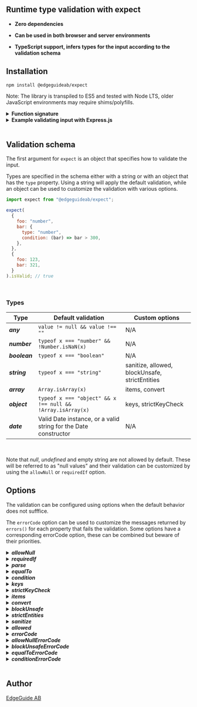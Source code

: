 <h2>Runtime type validation with expect</h2>

- **Zero dependencies**

- **Can be used in both browser and server environments**

- **TypeScript support, infers types for the input according to the validation schema**

## Installation

```
npm install @edgeguideab/expect
```

Note: The library is transpiled to ES5 and tested with Node LTS, older JavaScript environments may require shims/polyfills.

<details>
<summary><strong>Function signature</strong></summary>

```typescript
function expect(
  schema: object, // Object for the validation schema
  input: unknown // Input to validate according to the schema
): {
  isValid: boolean; // Indicates whether the input passed the validation
  getParsed(): object; // Returns parsed input for the properties that passed the validation
  errors(): object; // Returns errors for the properties that failed the validation
};
```

</details>

<details>
<summary><strong>Example validating input with Express.js</strong></summary>

```javascript
// ES module import
import expect from "@edgeguideab/expect";

// CommonJS
const expect = require("@edgeguideab/expect");

function addUser(req, res) {
  const validation = expect(
    { username: "string", age: "number", hasAcceptedTerms: "boolean" },
    req.body
  );

  if (!validation.isValid) {
    console.log(validation.errors());
    return res.status(400).send();
  }

  const { username, age, hasAcceptedTerms } = validation.getParsed();
  // Types for username, age and hasAcceptedTerms are valid and inferred
}
```

</details>

</br>

## Validation schema

The first argument for `expect` is an object that specifies how to validate the input.

Types are specified in the schema either with a string or with an object that has the `type` property. Using a string will apply the default validation, while an object can be used to customize the validation with various options.

```javascript
import expect from "@edgeguideab/expect";

expect(
  {
    foo: "number",
    bar: {
      type: "number",
      condition: (bar) => bar > 300,
    },
  },
  {
    foo: 123,
    bar: 321,
  }
).isValid; // true
```

</br>

### Types

| Type          | Default validation                                              | Custom options                                 |
| ------------- | --------------------------------------------------------------- | ---------------------------------------------- |
| **_any_**     | `value != null && value !== ""`                                 | N/A                                            |
| **_number_**  | `typeof x === "number" && !Number.isNaN(x)`                     | N/A                                            |
| **_boolean_** | `typeof x === "boolean"`                                        | N/A                                            |
| **_string_**  | `typeof x === "string"`                                         | sanitize, allowed, blockUnsafe, strictEntities |
| **_array_**   | `Array.isArray(x)`                                              | items, convert                                 |
| **_object_**  | `typeof x === "object" && x !== null && !Array.isArray(x)`      | keys, strictKeyCheck                           |
| **_date_**    | Valid Date instance, or a valid string for the Date constructor | N/A                                            |

</br>

Note that _null_, _undefined_ and empty string are not allowed by default. These will be referred to as "null values" and their validation can be customized by using the `allowNull` or `requiredIf` option.

## Options

The validation can be configured using options when the default behavior does not sufffice.

The `errorCode` option can be used to customize the messages returned by `errors()` for each property that fails the validation. Some options have a corresponding errorCode option, these can be combined but beware of their priorities.

<details>
<summary><strong><i>allowNull</i></strong></summary>

The `allowNull` option is available for all types and is disabled by default.

The `allowNull` accepts a boolean or a function that takes the input value as its argument and returns a boolean. If the function throws an error, it will be ignored and treated as _false_. A function may be used to filter which null values are allowed, see the example below.

```javascript
import expect from "@edgeguideab/expect";

expect(
  {
    foo: { type: "string", allowNull: (foo) => foo !== "" },
    bar: { type: "number", allowNull: true },
  },
  { bar: "" }
).isValid; // true

expect(
  {
    foo: { type: "string", allowNull: true },
    bar: { type: "number", allowNull: (bar) => bar !== "" },
  },
  { bar: "" }
).isValid; // false
```

</details>

<details>
<summary><strong><i>requiredIf</i></strong></summary>

The `requiredIf` option is available for all types. When set, it allows a property to be a null value if another property is also a null value. Note that `allowNull` has a higher priority than `requiredIf`.

```javascript
import expect from "@edgeguideab/expect";

expect(
  {
    foo: { type: "string", allowNull: true },
    bar: { type: "string", requiredIf: "foo" },
  },
  {}
).isValid; // true

expect(
  {
    foo: { type: "string", allowNull: true },
    bar: { type: "string", requiredIf: "foo" },
  },
  { foo: "test" }
).isValid; // false

expect(
  {
    foo: { type: "string", allowNull: true },
    bar: { type: "string", allowNull: true, requiredIf: "foo" },
  },
  { foo: "test" }
).isValid; // true (requiredIf is redundant when allowNull is true)
```

When using `requiredIf` on nested objects or arrays, the option takes an array with the path to the target parameter.

```javascript
import expect from "@edgeguideab/expect";

expect(
  {
    foo: {
      type: "object",
      keys: { buzz: { type: "string", allowNull: true } },
    },
    bar: { type: "string", requiredIf: ["foo", "buzz"] },
  },
  {
    foo: { buzz: null },
    bar: null,
  }
).isValid; // true
```

</details>

<details>
<summary><strong><i>parse</i></strong></summary>

The `parse` option is available to all types. This option allows the user to mutate input values before the values are validated and returned by `getParsed()`.

The `parse` option may use a function with the original input value as its parameter, the return value will then be used for type checking instead of the original input value. Any errors thrown will be ignored and the type checker will proceed using the original input value.

```javascript
import expect from "@edgeguideab/expect";
expect(
  { test: { type: "number", parse: (test) => Number(test) } },
  { test: "123" }
).getParsed(); // { test: 123 }
```

Some types support setting the `parse` option to _true_ which will use the following default type conversions:

- `number` - `Number()`, only for non-empty strings
- `boolean` - `!!JSON.parse()`
  - Strings "undefined" and "NaN" are also parsed to false
  - Fallback on coercing the initial value if JSON.parse() fails.
- `string` - `JSON.stringify()`
- `array` - `JSON.parse()`
- `object` - `JSON.parse()`
- `date` - `new Date()`

Note that `parse` has a particular interaction with the `allowNull` and `requiredIf` options.

- If null values are not allowed, `parse` will not be applied for a null value
- If null values are allowed, `parse` will be applied. The parsed value must either be a null value or matching the type
- `parse` will not be applied for the target parameter when `requiredIf` checks the value of the target path

```javascript
import expect from "@edgeguideab/expect";

const invalid = expect(
  { test: { type: "string", allowNull: false, parse: true } },
  { test: null }
);
invalid.isValid; // false
invalid.getParsed(); // {}

const valid = expect(
  { test: { type: "string", allowNull: true, parse: true } },
  { test: null }
);
valid.isValid; // true
valid.getParsed(); // { test: 'null' }

const alsoValid = expect(
  { test: { type: "string", allowNull: true, parse: () => null } },
  { test: "test" }
);
alsoValid.isValid; // true
alsoValid.getParsed(); // { test: null }

const anotherOne = expect(
  {
    test: { type: "string", requiredIf: "existing" },
    existing: { type: "string", allowNull: true, parse: () => "test" },
  },
  { test: null, existing: null }
);
anotherOne.isValid; // true
anotherOne.getParsed(); // { test: null, existing: 'test' }
```

</details>

<details>
<summary><strong><i>equalTo</i></strong></summary>

`equalTo` is another option available to all types. It ensures that the input value matches another value specified by a key.

```javascript
import expect from "@edgeguideab/expect";

expect(
  {
    foo: { type: "boolean", equalTo: "bar" },
    bar: "boolean",
  },
  { foo: true, bar: true }
).isValid; // true

expect(
  {
    foo: { type: "boolean", parse: true, equalTo: "bar" },
    bar: "boolean",
  },
  { foo: "true", bar: true }
).isValid; // true

expect(
  {
    foo: { type: "boolean", equalTo: "bar" },
    bar: "boolean",
  },
  { foo: true, bar: false }
).isValid; // false

expect(
  {
    foo: { type: "boolean", allowNull: true, equalTo: "bar" },
    bar: { type: "boolean", allowNull: true },
  },
  { foo: null, bar: null }
).isValid; // true
```

Note that when using the keys/items options when nestling objects/arrays, you need to provide an array with the path to
the other parameter.

```javascript
import expect from "@edgeguideab/expect";

expect(
  {
    foo: { type: "object", keys: { buzz: "string" } },
    bar: { type: "string", equalTo: ["foo", "buzz"] },
  },
  {
    foo: { buzz: "abc" },
    bar: "abc",
  }
).isValid; // true
```

</details>

<details>
<summary><strong><i>condition</i></strong></summary>

The `condition` option is available for all types. Passing a function as a `condition` option will test that the function evaluates to a _truthy_ value with the input value as its parameter.

```javascript
import expect from "@edgeguideab/expect";

expect(
  {
    foo: {
      type: "array",
      condition: (test) => test.length,
    },
  },
  { foo: [] }
).isValid; // false
```

Note that the `condition` option has a lower priority than `allowNull`, `requiredIf` and `parse`.

```javascript
import expect from "@edgeguideab/expect";

expect(
  {
    foo: {
      type: "array",
      condition: (test) => test !== null,
      allowNull: true,
    },
  },
  { foo: null }
).isValid; // true

expect(
  {
    foo: {
      type: "boolean",
      parse: (foo) => !!foo,
      condition: (foo) => typeof foo !== "string",
    },
  },
  { foo: "bar" }
).isValid; // true
```

</details>

<details>
<summary><strong><i>keys</i></strong></summary>

If the `keys` option is provided, each property of the input object can be evaluated.

```javascript
import expect from "@edgeguideab/expect";
expect(
  {
    foo: "object",
    bar: {
      type: "object",
      keys: { fizz: "number", buzz: "string" },
    },
  },
  {
    foo: { bizz: 1 },
    bar: { fizz: 1, buzz: 1 },
  }
).errors(); // { bar: { buzz: 'Expected parameter bar.buzz to be of type string but it was 1' } }
```

Object validation may be nested with several keys-options.

```javascript
import expect from "@edgeguideab/expect";
expect(
  {
    bar: {
      type: "object",
      keys: {
        fizz: "number",
        buzz: { type: "object", keys: { bizz: "number" } },
      },
    },
  },
  { bar: { fizz: 1, buzz: { bizz: "hello" } } }
).errors(); // { bar: { buzz: { bizz: 'Expected parameter bar.buzz.bizz to be of type number but it was "hello"' } } }
```

</details>

<details>
<summary><strong><i>strictKeyCheck</i></strong></summary>
Using the `strictKeyCheck` option, the validation will fail if the input object has a property that is not specified in the `keys` option.

```javascript
import expect from "@edgeguideab/expect";
expect(
  {
    bar: {
      type: "object",
      strictKeyCheck: true,
      keys: {
        fizz: "number",
        buzz: { type: "object", keys: { bizz: "number" } },
      },
    },
  },
  {
    bar: {
      fizz: 1,
      buzz: { bizz: 2 },
      kizz: 3,
    },
  }
).errors(); // { bar: 'Object contained unchecked keys "kizz"' }
```

</details>

<details>
<summary><strong><i>items</i></strong></summary>

`items` is available for the `array` type to validate each item within the array. Arrays and objects may be nested by combining the `items` and `keys` options.

```javascript
import expect from "@edgeguideab/expect";

expect(
  {
    beef: {
      type: "array",
      items: {
        type: "object",
        keys: { foo: "number", bar: "string" },
      },
    },
  },
  {
    beef: [
      { foo: 1, bar: "1" },
      { foo: 2, bar: "2" },
      { foo: 3, bar: "3" },
      { foo: 4, bar: "4" },
    ],
  }
).isValid; // true
```

A function may be used as an `items` option. The function will be passed the input array as its parameter and must return a validation schema.

```javascript
import expect from "@edgeguideab/expect";

const schema = {
  beef: {
    type: "array",
    items: (item) => ({
      type: "object",
      keys: {
        foo: item.bar ? "number" : "string",
        bar: "boolean",
      },
    }),
  },
};

expect(schema, {
  beef: [
    { foo: 1, bar: true },
    { foo: 2, bar: true },
  ],
}).isValid; // true

expect(schema, {
  beef: [
    { foo: "1", bar: false },
    { foo: "2", bar: false },
  ],
}).isValid; // true

expect(schema, {
  beef: [
    { foo: "1", bar: true },
    { foo: "2", bar: true },
  ],
}).isValid; // false
```

A function can also be used for recursive validation schemas.

```javascript
import expect from "@edgeguideab/expect";

const schema = {
  type: "object",
  keys: {
    value: "string",
    branches: {
      type: "array",
      allowNull: true,
      items: () => schema,
    },
  },
};

expect(
  { root: schema },
  {
    root: {
      value: "foo",
      branches: [
        { value: "bar" },
        { value: "bizz", branches: [{ value: "buzz" }] },
      ],
    },
  }
).isValid; // true
```

</details>

<details>
<summary><strong><i>convert</i></strong></summary>

`convert` is only available for the _array_ type. Similar to `parse`, this option will try to parse the given value into the desired type. Typically useful for parsing arrays from the request query in Express.js.

</details>

<details>
<summary><strong><i>blockUnsafe</i></strong></summary>

`blockUnsafe` is only available for the _string_ type. If true, the validation will fail if the value contains unsafe characters that can be used for XSS injections. In non-strict mode, these characters are
`& < > " '`, and with the `strictEntities` option enabled they are `& < > " ' ! @ $ ( ) = + { } [ ]`.

```javascript
import expect from "@edgeguideab/expect";
expect(
  { test: { type: "string", blockUnsafe: false } },
  { test: "<div>Some html</div>" }
).isValid; // true

expect(
  { test: { type: "string", blockUnsafe: true } },
  { test: "<div>Some html</div>" }
).isValid; // false
```

</details>

<details>
<summary><strong><i>strictEntities</i></strong></summary>

`strictEntities` is only available for the _string_ type and only works in combination with `blockUnsafe` and/or `sanitize`.

If `strictEntities` is true, the validation will fail if the value contains `& < > " ' ! @ $ ( ) = + { } [ ]`, instead of the default restricted characters `& < > " '`.

```javascript
import expect from "@edgeguideab/expect";
expect(
  { test: { type: "string", blockUnsafe: true } },
  { test: "This is not so unsafe in non-strict mode!" }
).isValid; // true

expect(
  { test: { type: "string", blockUnsafe: true, strictEntities: true } },
  { test: "But it is not safe in strict mode!" }
).isValid; // false
```

</details>

<details>
<summary><strong><i>sanitize</i></strong></summary>

`sanitize` is only available for the _string_ type and can be used to replace dangerous characters with html entities. In non-strict mode, these characters are
`& < > " '`, and with the `strictEntities` option enabled they are `& < > " ' ! @ $ ( ) = + { } [ ]`.

The original values will be kept as-is, and the sanitized value will can be retrieved using the getParsed method.

```javascript
import expect from "@edgdeguideab/expect";

expect(
  { test: { type: 'string', sanitize: true } },
  { test: '<div>Some html</div>' } }
).getParsed(); // { test: '&lt;div&gt;Some html&lt;/div&gt;' }
```

```javascript
import expect from "@edgeguideab/expect";

expect(
  { test: { type: "string", sanitize: true } },
  { test: "This will be kept as-is in non-strict mode!" }
).getParsed(); // { test: 'This will be kept as-is in non-strict mode!' }

expect(
  { test: { type: "string", sanitize: true, strictEntities: true } },
  { test: "But sanitized in strict mode!" }
).getParsed(); // { test: 'But sanitized in strict mode&excl;' }
```

</details>

<details>
<summary><strong><i>allowed</i></strong></summary>

`allowed` is only available for the _string_ type and only works in combination with `blockUnsafe` and/or `sanitize`.

To explicitly allow some characters, `allowed` can be passed an array of
characters that will not be sanitized or blocked.

```javascript
import expect from "@edgeguideab/expect";

expect(
  {
    test: {
      type: "string",
      sanitize: true,
      strictEntities: true,
      allowed: ["(", ")"],
    },
  },
  { test: "keep (some) of this as it is [test]" }
).getParsed(); // { test: 'keep (some) of this as it is &lbrack;test&rbrack;'}
```

</details>

<details>
<summary><strong><i>errorCode</i></strong></summary>

The `errorCode` option is available for all types and configures the message returned by `errors()` if the validation fails.

`errorCode` has the lowest priority of all the errorCode options (`errorCode` is used as a fallback).

```javascript
import expect from "@edgeguideab/expect";

expect(
  {
    bar: { type: "string" },
  },
  { bar: {} }
).errors(); // { bar: 'Expected parameter bar to be of type string but it was {}' }

expect(
  {
    bar: { type: "string", errorCode: "Invalid format" },
  },
  { bar: {} }
).errors(); // { bar: 'Invalid format' }
```

</details>

<details>
<summary><strong><i>allowNullErrorCode</i></strong></summary>

Custom error message if the error was caused by the `allowNull` (or `requiredIf`) option.

Errors caused by `allowNull` have the highest priority.

</details>

<details>
<summary><strong><i>blockUnsafeErrorCode</i></strong></summary>

Custom error message if the error was caused by the `blockUnsafe` option.

Errors caused by `blockUnsafe` have the second highest priority.

</details>

<details>
<summary><strong><i>equalToErrorCode</i></strong></summary>

Custom error message if the error was caused by the `equalTo` option.

Errors caused by `equalTo` have the third highest priority.

</details>

<details>
<summary><strong><i>conditionErrorCode</i></strong></summary>

Custom error message if the error was caused by the `condition` option.

Errors caused by `condition` have the fourth highest priority.

</details>

</br>

## Author

[EdgeGuide AB](https://www.edgeguide.se)
